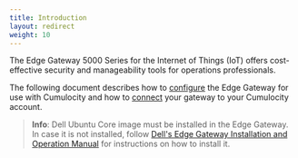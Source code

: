 ```yaml
---
title: Introduction
layout: redirect
weight: 10
---
```


The Edge Gateway 5000 Series for the Internet of Things (IoT) offers cost-effective security and manageability tools for operations professionals. 

The following document describes how to [configure](/guides/devices/dell-edge-gateway#configuration) the Edge Gateway for use with Cumulocity and how to [connect](/guides/devices/dell-edge-gateway#connection) your gateway to your Cumulocity account.

>**Info**: Dell Ubuntu Core image must be installed in the Edge Gateway. In case it is not installed, follow [Dell's Edge Gateway Installation and Operation Manual](http://www.dell.com/support/manuals/us/en/04/dell-edge-gateway-5000/dell-edge-gateway-5000_Users_Guide/Snappy-Ubuntu-Core-1504?guid=GUID-E8B1EE20-06D5-4517-9535-22CFBE8C9FD3&lang=en-us) for instructions on how to install it.

